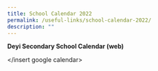 ```yaml
---
title: School Calendar 2022
permalink: /useful-links/school-calendar-2022/
description: ""
---
```

**Deyi Secondary School Calendar (web)**

</insert google calendar>